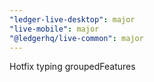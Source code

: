 ```yaml
---
"ledger-live-desktop": major
"live-mobile": major
"@ledgerhq/live-common": major
---
```


Hotfix typing groupedFeatures
